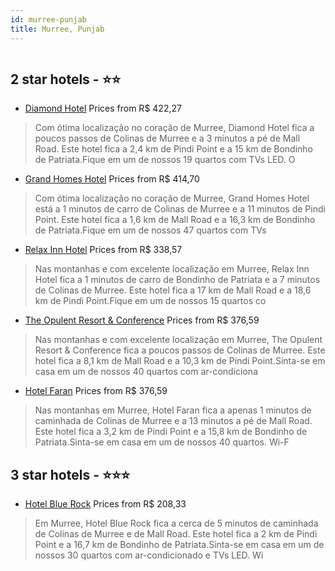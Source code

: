 ```yaml
---
id: murree-punjab
title: Murree, Punjab
---
```


<center><img src="https://i.travelapi.com/hotels/72000000/71070000/71067200/71067157/b7dacce9_z.jpg" alt="" /></center>


##  2 star hotels - ⭐️⭐️

-    [Diamond Hotel](https://us.hurb.com/hotels/murree/diamond-hotel-HT-WMPF?cmp=18055) Prices from R$ 422,27
   > Com ótima localização no coração de Murree, Diamond Hotel fica a poucos passos de Colinas de Murree e a 3 minutos a pé de Mall Road.  Este hotel fica a 2,4 km de Pindi Point e a 15 km de Bondinho de Patriata.Fique em um de nossos 19 quartos com TVs LED. O
-    [Grand Homes Hotel](https://us.hurb.com/hotels/murree/grand-homes-hotel-HT-SAW2?cmp=18055) Prices from R$ 414,70
   > Com ótima localização no coração de Murree, Grand Homes Hotel está a 1 minutos de carro de Colinas de Murree e a 11 minutos de Pindi Point.  Este hotel fica a 1,6 km de Mall Road e a 16,3 km de Bondinho de Patriata.Fique em um de nossos 47 quartos com TVs
-    [Relax Inn Hotel](https://us.hurb.com/hotels/murree/relax-inn-hotel-HT-LOOM?cmp=18055) Prices from R$ 338,57
   > Nas montanhas e com excelente localização em Murree, Relax Inn Hotel fica a 1 minutos de carro de Bondinho de Patriata e a 7 minutos de Colinas de Murree.  Este hotel fica a 17 km de Mall Road e a 18,6 km de Pindi Point.Fique em um de nossos 15 quartos co
-    [The Opulent Resort & Conference](https://us.hurb.com/hotels/murree/the-opulent-resort-conference-HT-N61L?cmp=18055) Prices from R$ 376,59
   > Nas montanhas e com excelente localização em Murree, The Opulent Resort & Conference fica a poucos passos de Colinas de Murree.  Este hotel fica a 8,1 km de Mall Road e a 10,3 km de Pindi Point.Sinta-se em casa em um de nossos 40 quartos com ar-condiciona
-    [Hotel Faran](https://us.hurb.com/hotels/murree/hotel-faran-HT-X10O?cmp=18055) Prices from R$ 376,59
   > Nas montanhas em Murree, Hotel Faran fica a apenas 1 minutos de caminhada de Colinas de Murree e a 13 minutos a pé de Mall Road.  Este hotel fica a 3,2 km de Pindi Point e a 15,8 km de Bondinho de Patriata.Sinta-se em casa em um de nossos 40 quartos. Wi-F

##  3 star hotels - ⭐️⭐️⭐️

-    [Hotel Blue Rock](https://us.hurb.com/hotels/murree/hotel-blue-rock-HT-J49W?cmp=18055) Prices from R$ 208,33
   > Em Murree, Hotel Blue Rock fica a cerca de 5 minutos de caminhada de Colinas de Murree e de Mall Road.  Este hotel fica a 2 km de Pindi Point e a 16,7 km de Bondinho de Patriata.Sinta-se em casa em um de nossos 30 quartos com ar-condicionado e TVs LED. Wi
